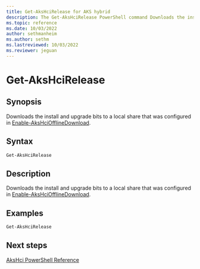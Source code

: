 ```yaml
---
title: Get-AksHciRelease for AKS hybrid
description: The Get-AksHciRelease PowerShell command Downloads the install and upgrade bits to a local share that was configured in Enable-AksHciOfflineDownload.
ms.topic: reference
ms.date: 10/03/2022
author: sethmanheim
ms.author: sethm 
ms.lastreviewed: 10/03/2022
ms.reviewer: jeguan
---
```


# Get-AksHciRelease

## Synopsis

Downloads the install and upgrade bits to a local share that was configured in [Enable-AksHciOfflineDownload](enable-akshciofflinedownload.md).

## Syntax

```powershell
Get-AksHciRelease 
```

## Description
Downloads the install and upgrade bits to a local share that was configured in [Enable-AksHciOfflineDownload](enable-akshciofflinedownload.md).

## Examples

```PowerShell
Get-AksHciRelease 
```

## Next steps

[AksHci PowerShell Reference](index.md)